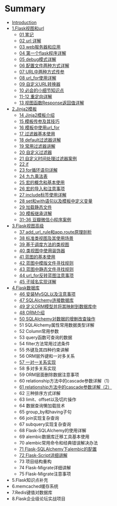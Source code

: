 # Summary

* [Introduction](README.md)
* [1.Flask视图和url](chapter1.md)
  * [01 笔记](chapter1/01bi-ji.md)
  * [02 url 详解](chapter1/02-url-xiang-jie.md)
  * [03 web服务器和应用](chapter1/03-webfu-wu-qi-he-ying-yong.md)
  * [04 第一个flask程序详解](chapter1/04-di-yi-ge-flask-cheng-xu-xiang-jie.md)
  * [05 debug模式详解](chapter1/05-debugmo-shi-xiang-jie.md)
  * [06 配置文件两种方式详解](chapter1/06-pei-zhi-wen-jian-liang-zhong-fang-shi-xiang-jie.md)
  * [07 URL中两种方式传参](chapter1/07-urlzhong-liang-zhong-fang-shi-chuan-can.md)
  * [08 url\_for使用详解](chapter1/08-urlfor-shi-yong-xiang-jie.md)
  * [09 自定义URL转换器](chapter1/09-zi-ding-yi-url-zhuan-huan-qi.md)
  * [10 必会的小细节知识点](chapter1/10-bi-hui-de-xiao-xi-jie-zhi-shi-dian.md)
  * [11-12 重定向详解](chapter1/11-zhong-ding-xiang-xiang-jie.md)
  * [13 视图函数Response返回值详解](chapter1/13-shi-tu-hanshu-response-fan-hui-zhi-xiang-jie.md)
* [2.Jinja2模板](2jinja2mo-ban.md)
  * [14 Jinja2模板介绍](chapter1/14-jinja2mo-ban-jie-shao.md)
  * [15 模板传参及其技巧](chapter1/15-mo-ban-chuan-can-ji-qi-ji-qiao.md)
  * [16 模板中使用url\_for](chapter1/16-mo-ban-zhong-shi-yong-url-for.md)
  * [17 过滤器基本使用](chapter1/17-guo-lv-qi-ji-ben-shi-yong.md)
  * [18 default过滤器详解](chapter1/18-defaultguo-lv-qi-xiang-jie.md)
  * [19 常用过滤器讲解](chapter1/19-chang-yong-guo-lv-qi-jiang-jie.md)
  * [20 自定义过滤器](chapter1/20-zi-ding-yi-guo-lv-qi.md)
  * [21 自定义时间处理过滤器案例](chapter1/21-zi-ding-yi-shi-jian-chu-li-guo-lv-qi-an-li.md)
  * [22 if](chapter1/22-if.md)
  * [23 for循环语句详解](chapter1/23-forxun-huan-yu-ju-xiang-jie.md)
  * [24 九九乘法表](chapter1/24-jiu-jiu-cheng-fa-biao.md)
  * [25 宏的概念和基本使用](chapter1/25-hong-de-gai-nian-he-ji-ben-shi-yong.md)
  * [26 宏的导入和注意事项](chapter1/26-hong-de-dao-ru-he-zhu-yi-shi-xiang.md)
  * [27 include标签使用详解](chapter1/27-includebiao-qian-shi-yong-xiang-jie.md)
  * [28 set和with语句以及模板中定义变量](chapter1/28-sethe-with-yu-ju-yi-ji-mo-ban-zhong-ding-yi-bian-liang.md)
  * [29 加载静态文件](chapter1/29-jia-zai-jing-tai-wen-jian.md)
  * [30 模板继承详解](chapter1/30-mo-ban-ji-cheng-xiang-jie.md)
  * [31-36 豆瓣微信小程序案例](chapter1/31-36-dou-ban-wei-xin-xiao-cheng-xu-an-li.md)
* [3.Flask视图高级](3flaskshi-tu-gao-ji.md)
  * [37 add\_url\_rule和app.route原理剖析](3flaskshi-tu-gao-ji/37-addurl-rule-he-app-route-yuan-li-pou-xi.md)
  * [38 标准类视图及其使用场景](3flaskshi-tu-gao-ji/38-biao-zhun-lei-shi-tu-ji-qi-shi-yong-chang-jing.md)
  * [39 基于调度方法的类视图](3flaskshi-tu-gao-ji/39-ji-yu-diao-du-fang-fa-de-lei-shi-tu.md)
  * [40 类视图中使用装饰器](3flaskshi-tu-gao-ji/40-lei-shi-tu-zhong-shi-yong-zhuang-shi-qi.md)
  * [41 蓝图的基本使用](3flaskshi-tu-gao-ji/41-lan-tu-de-ji-ben-shi-yong.md)
  * [42 蓝图中模版文件寻找规则](3flaskshi-tu-gao-ji/42-lan-tu-zhong-mo-ban-wen-jian-xun-zhao-gui-ze.md)
  * [43 蓝图中静态文件寻找规则](3flaskshi-tu-gao-ji/43-lan-tu-zhong-jing-tai-wen-jian-xun-zhao-gui-ze.md)
  * [44 url\_for反转蓝图注意事项](3flaskshi-tu-gao-ji/44-urlfor-fan-zhuan-lan-tu-zhu-yi-shi-xiang.md)
  * [45 子域名实现详解](3flaskshi-tu-gao-ji/45-zi-yu-ming-shi-xian-xiang-jie.md)
* [4.Flask数据库](4flaskshu-ju-ku.md)
  * [46 安装MySQL以及注意事项](3flaskshi-tu-gao-ji/46-an-zhuang-mysql-yi-ji-zhu-yi-shi-xiang.md)
  * [47 SQLAlchemy连接数据库](3flaskshi-tu-gao-ji/47-sqlalchemylian-jie-shu-ju-ku.md)
  * [49 定义ORM模型并将其映射到数据库中](3flaskshi-tu-gao-ji/49-ding-yi-orm-mo-xing-bing-jiang-qi-ying-she-dao-shu-ju-ku-zhong.md)
  * [48 ORM介绍](3flaskshi-tu-gao-ji/48-ormjie-shao.md)
  * [50 SQLAlchemy对数据的增删改查操作](3flaskshi-tu-gao-ji/50-sqlalchemydui-shu-ju-de-zeng-shan-gai-cha-cao-zuo.md)
  * 51 SQLAlchemy属性常用数据类型详解
  * 52 Column常用参数
  * 53 query函数可查询的数据
  * 54 filter方法常用过滤条件
  * 55 外键及其四种约束讲解
  * 56 ORM层外键和一对多关系
  * [57 一对一关系实现](57-yi-dui-yi-guan-xi-shi-xian.md)
  * 58 多对多关系实现
  * 59 ORM层面删除数据注意事项
  * 60 relationship方法中的cascade参数详解（1）
  * [61 relationship方法中的cascade参数详解（2）](3flaskshi-tu-gao-ji/61-relationshipfang-fa-zhong-de-cascade-can-shu-xiang-jie-ff08-2.md)
  * 62 三种排序方式详解
  * 63 limit、offset以及切片操作
  * 64 数据查询懒加载技术
  * 65 group\_by和having子句
  * 66 join实现复杂查询
  * 67 subquery实现复杂查询
  * 68 Flask-SQLAlchemy的使用详解
  * 69 alembic数据库迁移工具基本使用
  * 70 alembic常用命令和经典错误解决办法
  * [71 Flask-SQLAlchemy下alembic的配置](3flaskshi-tu-gao-ji/71-flask-sqlalchemyxia-alembic-de-pei-zhi.md)
  * [72 Flask-Script详细讲解](3flaskshi-tu-gao-ji/72-flask-scriptxiang-xi-jiang-jie.md)
  * 73 项目结构重构
  * 74 Flask-Migrate详细讲解
  * 75 Flask-Migrate注意事项
* 5.Flask知识点补充
* 6.memcached缓存系统
* 7.Redis键值对数据库
* 8.Flask企业级论坛实战项目

